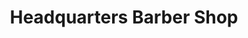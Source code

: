 ---
title: "Headquarters Barber Shop"
url: /amesbury-salisbury/headquarters-barber-shop/
shop: Friseur
---